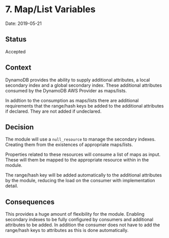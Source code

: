 # 7. Map/List Variables

Date: 2019-05-21

## Status

Accepted

## Context

DynamoDB provides the ability to supply additional attributes, a local
secondary index and a global secondary index. These additional attributes
consumed by the DynamoDB AWS Provider as maps/lists.

In addtion to the consumption as maps/lists there are additional requirements
that the range/hash keys be added to the additional attributes if declared. They
are not added if undeclared.

## Decision

The module will use a `null_resource` to manage the secondary indexes. Creating
them from the existences of appropriate maps/lists.

Properties related to these resources will consume a list of maps as input.
These will them be mapped to the appropriate resource within in the module.

The range/hash key will be added automatically to the additional attributes by
the module, reducing the load on the consumer with implementation detail.

## Consequences

This provides a huge amount of flexibility for the module. Enabling secondary
indexes to be fully configured by consumers and additional attributes to be
added. In addition the consumer does not have to add the range/hash keys to
attributes as this is done automatically.
